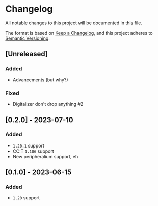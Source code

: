 # Changelog
All notable changes to this project will be documented in this file.

The format is based on [Keep a Changelog](https://keepachangelog.com/en/1.0.0/),
and this project adheres to [Semantic Versioning](https://semver.org/spec/v2.0.0.html).

## [Unreleased]

### Added

- Advancements (but why?)

### Fixed

- Digitalizer don't drop anything #2

## [0.2.0] - 2023-07-10

### Added

- `1.20.1` support
- CC:T `1.106` support
- New peripheralium support, eh

## [0.1.0] - 2023-06-15

### Added

- `1.20` support
